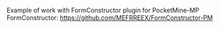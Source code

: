 Example of work with FormConstructor plugin for PocketMine-MP   
FormConstructor: https://github.com/MEFRREEX/FormConstructor-PM
